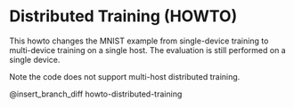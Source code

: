 # Distributed Training (HOWTO)

This howto changes the MNIST example from single-device training to multi-device
training on a single host. The evaluation is still performed on a single device. 

Note the code does not support multi-host distributed training.

@insert_branch_diff howto-distributed-training